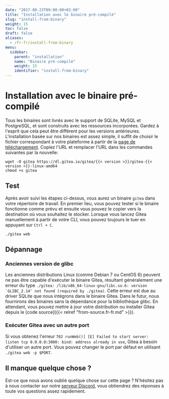 ```yaml
---
date: "2017-08-23T09:00:00+02:00"
title: "Installation avec le binaire pré-compilé"
slug: "install-from-binary"
weight: 15
toc: false
draft: false
aliases:
  - /fr-fr/install-from-binary
menu:
  sidebar:
    parent: "installation"
    name: "Binaire pré-compilé"
    weight: 15
    identifier: "install-from-binary"
---
```


# Installation avec le binaire pré-compilé

Tous les binaires sont livrés avec le support de SQLite, MySQL et PostgreSQL, et sont construits avec les ressources incorporées. Gardez à l'esprit que cela peut être différent pour les versions antérieures. L'installation basée sur nos binaires est assez simple, il suffit de choisir le fichier correspondant à votre plateforme à partir de la [page de téléchargement](https://dl.gitea.io/gitea). Copiez l'URL et remplacer l'URL dans les commandes suivantes par la nouvelle:

```
wget -O gitea https://dl.gitea.io/gitea/{{< version >}}/gitea-{{< version >}}-linux-amd64
chmod +x gitea
```

## Test

Après avoir suivi les étapes ci-dessus, vous aurez un binaire `gitea` dans votre répertoire de travail. En premier lieu, vous pouvez tester si le binaire fonctionne comme prévu et ensuite vous pouvez le copier vers la destination où vous souhaitez le stocker. Lorsque vous lancez Gitea manuellement à partir de votre CLI, vous pouvez toujours le tuer en appuyant sur `Ctrl + C`.

```
./gitea web
```

## Dépannage

### Anciennes version de glibc

Les anciennes distributions Linux (comme Debian 7 ou CentOS 6) peuvent ne pas être capable d'exécuter le binaire Gitea, résultant généralement une erreur du type ```./gitea: /lib/x86_64-linux-gnu/libc.so.6: version `GLIBC_2.14' not found (required by ./gitea)```. Cette erreur est due au driver SQLite que nous intégrons dans le binaire Gitea. Dans le futur, nous fournirons des binaires sans la dépendance pour la bibliothèque glibc. En attendant, vous pouvez mettre à jour votre distribution ou installer Gitea depuis le [code source]({{< relref "from-source.fr-fr.md" >}}).

### Exécuter Gitea avec un autre port

Si vous obtenez l'erreur `702 runWeb()] [E] Failed to start server: listen tcp 0.0.0.0:3000: bind: address already in use`, Gitea à besoin d'utiliser un autre port. Vous pouvez changer le port par défaut en utilisant `./gitea web -p $PORT`.

## Il manque quelque chose ?

Est-ce que nous avons oublié quelque chose sur cette page ? N'hésitez pas à nous contacter sur notre [serveur Discord](https://discord.gg/Gitea), vous obtiendrez des réponses à toute vos questions assez rapidement.
